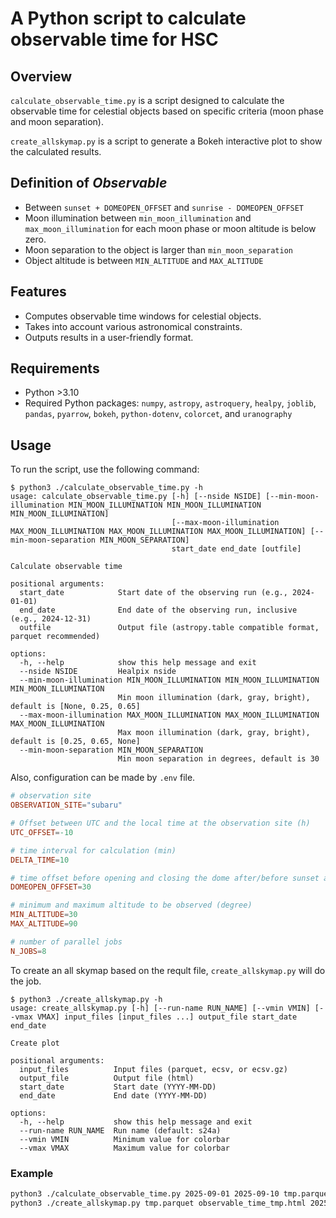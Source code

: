 # A Python script to calculate observable time for HSC

## Overview

`calculate_observable_time.py` is a script designed to calculate the observable time for celestial objects based on specific criteria (moon phase and moon separation).

`create_allskymap.py` is a script to generate a Bokeh interactive plot to show the calculated results.

## Definition of *Observable*

- Between `sunset + DOMEOPEN_OFFSET` and `sunrise - DOMEOPEN_OFFSET`
- Moon illumination between `min_moon_illumination` and `max_moon_illumination` for each moon phase or moon altitude is below zero.
- Moon separation to the object is larger than `min_moon_separation`
- Object altitude is between `MIN_ALTITUDE` and `MAX_ALTITUDE`

## Features

- Computes observable time windows for celestial objects.
- Takes into account various astronomical constraints.
- Outputs results in a user-friendly format.

## Requirements

- Python >3.10
- Required Python packages: `numpy`, `astropy`, `astroquery`, `healpy`, `joblib`, `pandas`, `pyarrow`, `bokeh`, `python-dotenv`, `colorcet`, and `uranography`

## Usage

To run the script, use the following command:
```console
$ python3 ./calculate_observable_time.py -h
usage: calculate_observable_time.py [-h] [--nside NSIDE] [--min-moon-illumination MIN_MOON_ILLUMINATION MIN_MOON_ILLUMINATION MIN_MOON_ILLUMINATION]
                                    [--max-moon-illumination MAX_MOON_ILLUMINATION MAX_MOON_ILLUMINATION MAX_MOON_ILLUMINATION] [--min-moon-separation MIN_MOON_SEPARATION]
                                    start_date end_date [outfile]

Calculate observable time

positional arguments:
  start_date            Start date of the observing run (e.g., 2024-01-01)
  end_date              End date of the observing run, inclusive (e.g., 2024-12-31)
  outfile               Output file (astropy.table compatible format, parquet recommended)

options:
  -h, --help            show this help message and exit
  --nside NSIDE         Healpix nside
  --min-moon-illumination MIN_MOON_ILLUMINATION MIN_MOON_ILLUMINATION MIN_MOON_ILLUMINATION
                        Min moon illumination (dark, gray, bright), default is [None, 0.25, 0.65]
  --max-moon-illumination MAX_MOON_ILLUMINATION MAX_MOON_ILLUMINATION MAX_MOON_ILLUMINATION
                        Max moon illumination (dark, gray, bright), default is [0.25, 0.65, None]
  --min-moon-separation MIN_MOON_SEPARATION
                        Min moon separation in degrees, default is 30
```

Also, configuration can be made by `.env` file.

```conf
# observation site
OBSERVATION_SITE="subaru"

# Offset between UTC and the local time at the observation site (h)
UTC_OFFSET=-10

# time interval for calculation (min)
DELTA_TIME=10

# time offset before opening and closing the dome after/before sunset and sunrise (min)
DOMEOPEN_OFFSET=30

# minimum and maximum altitude to be observed (degree)
MIN_ALTITUDE=30
MAX_ALTITUDE=90

# number of parallel jobs
N_JOBS=8
```

To create an all skymap based on the reqult file, `create_allskymap.py` will do the job.

```console
$ python3 ./create_allskymap.py -h
usage: create_allskymap.py [-h] [--run-name RUN_NAME] [--vmin VMIN] [--vmax VMAX] input_files [input_files ...] output_file start_date end_date

Create plot

positional arguments:
  input_files          Input files (parquet, ecsv, or ecsv.gz)
  output_file          Output file (html)
  start_date           Start date (YYYY-MM-DD)
  end_date             End date (YYYY-MM-DD)

options:
  -h, --help           show this help message and exit
  --run-name RUN_NAME  Run name (default: s24a)
  --vmin VMIN          Minimum value for colorbar
  --vmax VMAX          Maximum value for colorbar
```

### Example

```sh
python3 ./calculate_observable_time.py 2025-09-01 2025-09-10 tmp.parquet
python3 ./create_allskymap.py tmp.parquet observable_time_tmp.html 2025-09-01 2025-09-10 --run-name="test" --vmin=0 --vmax=100
```
